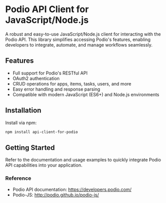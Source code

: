 # Podio API Client for JavaScript/Node.js

A robust and easy-to-use JavaScript/Node.js client for interacting with the Podio API. This library simplifies accessing Podio's features, enabling developers to integrate, automate, and manage workflows seamlessly.

## Features

- Full support for Podio's RESTful API
- OAuth2 authentication
- CRUD operations for apps, items, tasks, users, and more
- Easy error handling and response parsing
- Compatible with modern JavaScript (ES6+) and Node.js environments

## Installation

Install via npm:

```bash
npm install api-client-for-podio
```

## Getting Started

Refer to the documentation and usage examples to quickly integrate Podio API capabilities into your application.

### Reference

- Podio API documentation: https://developers.podio.com/
- Podio-JS: http://podio.github.io/podio-js/
